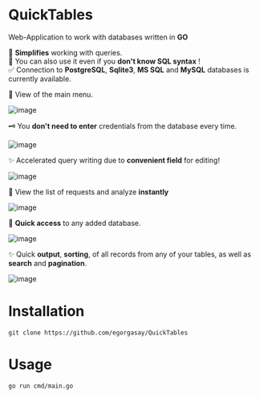 # QuickTables

Web-Application to work with databases written in **GO**

📔 **Simplifies** working with queries.  
🤩 You can also use it even if you **don't know SQL syntax** !  
✅ Connection to **PostgreSQL**, **Sqlite3**, **MS SQL** and **MySQL** databases is currently available.


🌄 View of the main menu.


![image](https://user-images.githubusercontent.com/102957432/209951368-56b5e8fe-e8b0-4296-9782-92608aada1b9.png)  
  
🗝 You **don't need to enter** credentials from the database every time.  

![image](https://user-images.githubusercontent.com/102957432/209710124-2f639bc4-d3cf-47a4-bf28-4fe75e815a0e.png)


✨ Accelerated query writing due to **convenient field** for editing!
  
![image](https://user-images.githubusercontent.com/102957432/209710180-807fd7bc-1149-40b4-bbd8-8d57b55cba58.png)


👀 View the list of requests and analyze **instantly**  
  
![image](https://user-images.githubusercontent.com/102957432/209710040-ac724889-1c4b-4545-99dd-0bf043d81cd9.png)



💫 **Quick access** to any added database.  

![image](https://user-images.githubusercontent.com/102957432/210107857-2215010c-4654-41e0-8472-b60dc458a985.png)

✨ Quick **output**, **sorting**, of all records from any of your tables, as well as **search** and **pagination**.

![image](https://user-images.githubusercontent.com/102957432/209952251-64283120-1f7b-46cc-b342-4201672da167.png)

# Installation
```
git clone https://github.com/egorgasay/QuickTables
```

# Usage
```
go run cmd/main.go
```